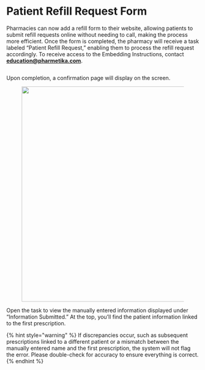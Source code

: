 # Patient Refill Request Form

Pharmacies can now add a refill form to their website, allowing patients to submit refill requests online without needing to call, making the process more efficient. Once the form is completed, the pharmacy will receive a task labeled “Patient Refill Request,” enabling them to process the refill request accordingly. To receive access to the Embedding Instructions, contact **education@pharmetika.com**.

<figure><img src="https://lh7-rt.googleusercontent.com/docsz/AD_4nXe0njH7zLWxm2j4k0cn_zR9HHUXsoVIJpD7AK9vA-VppNAm8N8aKTq6_NfogLvJryEHRxCbCiktM294TZBSAEtemnzrxgCNaLKjR6iJSYeb2IMhS0A6meyOLgTW3cw4R-xiHoxWVQ?key=B7SPq71ZAfZ9fNSxLWqaQw" alt=""><figcaption></figcaption></figure>

Upon completion, a confirmation page will display on the screen.

<figure><img src="https://lh7-rt.googleusercontent.com/docsz/AD_4nXfkVamBmOEffLzuLthyG0CjMPc1YfQyzgA6mtHB237vqfPDHw2ijcjEQjPMTE_IWdZhPgj7UR9bTu6ww4pkDV_Vmcu6_cy14s_4mq9M_SG5nvnvsOjvD4928qoAugjgd53pyV10Rw?key=B7SPq71ZAfZ9fNSxLWqaQw" alt="" width="563"><figcaption></figcaption></figure>

Open the task to view the manually entered information displayed under “Information Submitted.” At the top, you’ll find the patient information linked to the first prescription.

{% hint style="warning" %}
If discrepancies occur, such as subsequent prescriptions linked to a different patient or a mismatch between the manually entered name and the first prescription, the system will not flag the error. Please double-check for accuracy to ensure everything is correct.
{% endhint %}

<figure><img src="https://lh7-rt.googleusercontent.com/docsz/AD_4nXcKSkAgbjC9A-LK-S4SlMqUEApwELXNqAJ4D45FBvYmUjhANPMu4rcK7oqcLKzqyUs-I4_T4flL8M3xYvcNaOPkgkxxgD5lYD6xuXT2wMGdyL8cgGdaPeH17Yt2HZbFB-ZXVQztmA?key=B7SPq71ZAfZ9fNSxLWqaQw" alt=""><figcaption></figcaption></figure>
